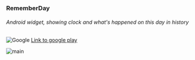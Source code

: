 ### RememberDay

###### Android widget, showing clock and what's happened on this day in history
![Google][Google] [Link to google play][GoogleTxt]

![main][Mainpng]



[Mainpng]: https://cloud.githubusercontent.com/assets/8672252/12785391/6d4c6082-ca9d-11e5-953f-84e1a8886b42.png
[Google]:http://rexee.github.io/MistaReader/images/Google_Play_Store_48.png
[GoogleTxt]: https://play.google.com/store/apps/details?id=com.rememberday
